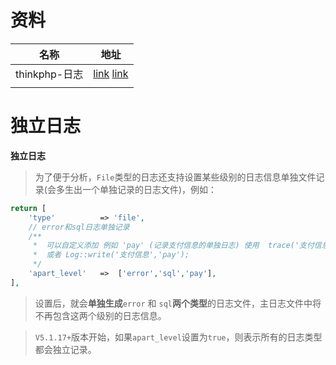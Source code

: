 # 资料

| 名称          | 地址                                                         |
| ------------- | ------------------------------------------------------------ |
| thinkphp-日志 | [link](https://www.kancloud.cn/manual/thinkphp5_1/354093#_57)  [link](https://www.kancloud.cn/thinkphp/thinkphp5-guide/90120) |
|               |                                                              |

# 独立日志

**独立日志**

> 为了便于分析，`File`类型的日志还支持设置某些级别的日志信息单独文件记录(会多生出一个单独记录的日志文件)，例如：

```php
return [
    'type'          => 'file', 
    // error和sql日志单独记录
    /**
     *  可以自定义添加 例如 'pay' (记录支付信息的单独日志) 使用  trace('支付信息','pay'); 
     *  或者 Log::write('支付信息','pay');
     */
    'apart_level'   =>  ['error','sql','pay'], 
],
```

> 设置后，就会**单独生成**`error` 和 `sql`**两个类型**的日志文件，主日志文件中将不再包含这两个级别的日志信息。

> `V5.1.17+`版本开始，如果`apart_level`设置为`true`，则表示所有的日志类型都会独立记录。